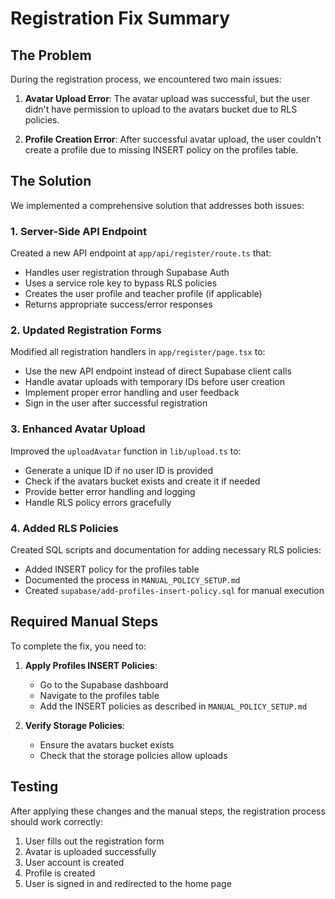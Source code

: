 # Registration Fix Summary

## The Problem

During the registration process, we encountered two main issues:

1. **Avatar Upload Error**: The avatar upload was successful, but the user didn't have permission to upload to the avatars bucket due to RLS policies.

2. **Profile Creation Error**: After successful avatar upload, the user couldn't create a profile due to missing INSERT policy on the profiles table.

## The Solution

We implemented a comprehensive solution that addresses both issues:

### 1. Server-Side API Endpoint

Created a new API endpoint at `app/api/register/route.ts` that:

- Handles user registration through Supabase Auth
- Uses a service role key to bypass RLS policies
- Creates the user profile and teacher profile (if applicable)
- Returns appropriate success/error responses

### 2. Updated Registration Forms

Modified all registration handlers in `app/register/page.tsx` to:

- Use the new API endpoint instead of direct Supabase client calls
- Handle avatar uploads with temporary IDs before user creation
- Implement proper error handling and user feedback
- Sign in the user after successful registration

### 3. Enhanced Avatar Upload

Improved the `uploadAvatar` function in `lib/upload.ts` to:

- Generate a unique ID if no user ID is provided
- Check if the avatars bucket exists and create it if needed
- Provide better error handling and logging
- Handle RLS policy errors gracefully

### 4. Added RLS Policies

Created SQL scripts and documentation for adding necessary RLS policies:

- Added INSERT policy for the profiles table
- Documented the process in `MANUAL_POLICY_SETUP.md`
- Created `supabase/add-profiles-insert-policy.sql` for manual execution

## Required Manual Steps

To complete the fix, you need to:

1. **Apply Profiles INSERT Policies**:

   - Go to the Supabase dashboard
   - Navigate to the profiles table
   - Add the INSERT policies as described in `MANUAL_POLICY_SETUP.md`

2. **Verify Storage Policies**:
   - Ensure the avatars bucket exists
   - Check that the storage policies allow uploads

## Testing

After applying these changes and the manual steps, the registration process should work correctly:

1. User fills out the registration form
2. Avatar is uploaded successfully
3. User account is created
4. Profile is created
5. User is signed in and redirected to the home page
